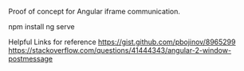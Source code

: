 Proof of concept for Angular iframe communication.

npm install
ng serve

Helpful Links for reference
https://gist.github.com/pbojinov/8965299 
https://stackoverflow.com/questions/41444343/angular-2-window-postmessage
